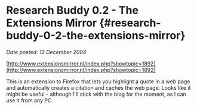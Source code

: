 # Research Buddy 0.2 - The Extensions Mirror {#research-buddy-0-2-the-extensions-mirror}

_Date posted: 12 December 2004_

[http://www.extensionsmirror.nl/index.php?showtopic=1892](http://www.extensionsmirror.nl/index.php?showtopic=1892)

This is an extension to Firefox that lets you highlight a quote in a web page and automatically creates a citation and caches the web page. Looks like it might be useful - although I'll stick with the blog for the moment, as I can use it from any PC.